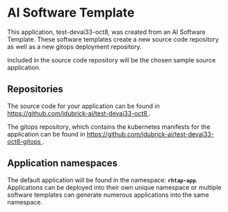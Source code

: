 # AI Software Template

This application, test-devai33-oct8, was created from an AI Software Template. These software templates create a new source code repository as well as a new gitops deployment repository.

Included in the source code repository will be the chosen sample source application.

## Repositories

The source code for your application can be found in [https://github.com/jdubrick-ai/test-devai33-oct8 ](https://github.com/jdubrick-ai/test-devai33-oct8 ).
 
The gitops repository, which contains the kubernetes manifests for the application can be found in 
[https://github.com/jdubrick-ai/test-devai33-oct8-gitops ](https://github.com/jdubrick-ai/test-devai33-oct8-gitops ). 

## Application namespaces 

The default application will be found in the namespace: **`rhtap-app`**. Applications can be deployed into their own unique namespace or multiple software templates can generate numerous applications into the same namespace.